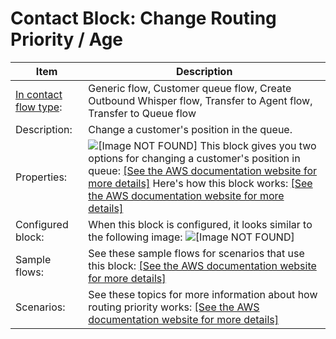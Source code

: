 # Contact Block: Change Routing Priority / Age<a name="change-routing-priority"></a>


| Item | Description | 
| --- | --- | 
|  [In contact flow type](create-contact-flow.md#contact-flow-types):  | Generic flow, Customer queue flow, Create Outbound Whisper flow, Transfer to Agent flow, Transfer to Queue flow  | 
|  Description:  |  Change a customer's position in the queue\.  | 
|  Properties:  | ![\[Image NOT FOUND\]](http://docs.aws.amazon.com/connect/latest/adminguide/images/change-routing-priority-properties.png) This block gives you two options for changing a customer's position in queue:  [\[See the AWS documentation website for more details\]](http://docs.aws.amazon.com/connect/latest/adminguide/change-routing-priority.html) Here's how this block works: [\[See the AWS documentation website for more details\]](http://docs.aws.amazon.com/connect/latest/adminguide/change-routing-priority.html)  | 
|  Configured block:  |  When this block is configured, it looks similar to the following image: ![\[Image NOT FOUND\]](http://docs.aws.amazon.com/connect/latest/adminguide/images/change-routing-priority-configured.png)  | 
|  Sample flows:  |  See these sample flows for scenarios that use this block: [\[See the AWS documentation website for more details\]](http://docs.aws.amazon.com/connect/latest/adminguide/change-routing-priority.html)  | 
|  Scenarios:  |  See these topics for more information about how routing priority works: [\[See the AWS documentation website for more details\]](http://docs.aws.amazon.com/connect/latest/adminguide/change-routing-priority.html)  | 